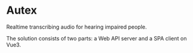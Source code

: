 # Autex
Realtime transcribing audio for hearing impaired people.

The solution consists of two parts: a Web API server and a SPA client on Vue3.